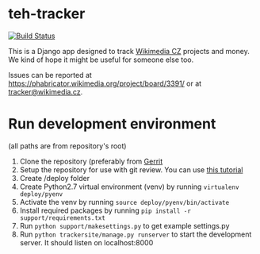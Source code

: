 teh-tracker
===========
[![Build Status](https://travis-ci.org/che0/teh-tracker.svg?branch=master)](https://travis-ci.org/che0/teh-tracker)

This is a Django app designed to track [Wikimedia CZ](https://www.wikimedia.cz/) projects and money. We kind of hope it might be useful for someone else too.

Issues can be reported at https://phabricator.wikimedia.org/project/board/3391/ or at tracker@wikimedia.cz.

# Run development environment

(all paths are from repository's root)

1. Clone the repository (preferably from [Gerrit](https://gerrit.wikimedia.org/r/admin/projects/wikimedia-cz/tracker)
2. Setup the repository for use with git review. You can use [this tutorial](https://www.mediawiki.org/wiki/Gerrit/Tutorial)
3. Create /deploy folder
4. Create Python2.7 virtual environment (venv) by running `virtualenv deploy/pyenv`
5. Activate the venv by running `source deploy/pyenv/bin/activate`
6. Install required packages by running `pip install -r support/requirements.txt`
7. Run `python support/makesettings.py` to get example settings.py
8. Run `python trackersite/manage.py runserver` to start the development server. It should listen on localhost:8000
